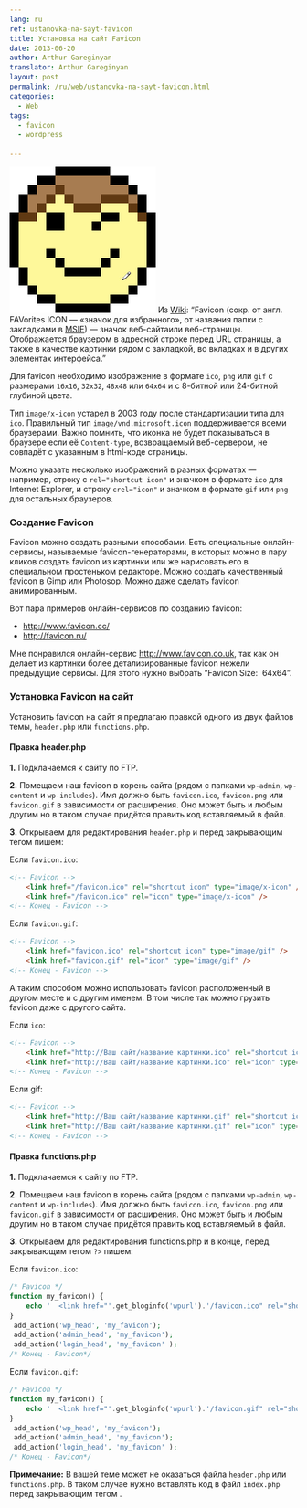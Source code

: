 ```yaml
---
lang: ru
ref: ustanovka-na-sayt-favicon
title: Установка на сайт Favicon
date: 2013-06-20
author: Arthur Gareginyan
translator: Arthur Gareginyan
layout: post
permalink: /ru/web/ustanovka-na-sayt-favicon.html
categories:
  - Web
tags:
  - favicon
  - wordpress

---
```


![thumb](/images/thumbnail/favicon.jpg)
Из <a href="http://ru.wikipedia.org/wiki/Favicon">Wiki</a>:
“Favicon (сокр. от англ. FAVorites ICON — «значок для избранного», от названия папки с закладками в <a href="http://ru.wikipedia.org/wiki/Internet_Explorer">MSIE</a>) — значок веб-сайтаили веб-страницы. Отображается браузером в адресной строке перед URL страницы, а также в качестве картинки рядом с закладкой, во вкладках и в других элементах интерфейса.”


Для favicon необходимо изображение в формате `ico`, `png` или `gif` с размерами `16x16`, `32x32`, `48x48` или `64x64` и с 8-битной или 24-битной глубиной цвета.

Тип `image/x-icon` устарел в 2003 году после стандартизации типа для `ico`. Правильный тип `image/vnd.microsoft.icon` поддерживается всеми браузерами. Важно помнить, что иконка не будет показываться в браузере если её `Content-type`, возвращаемый веб-сервером, не совпадёт с указанным в html-коде страницы.

Можно указать несколько изображений в разных форматах — например, строку с `rel="shortcut icon"` и значком в формате `ico` для Internet Explorer, и строку `сrel="icon"` и значком в формате `gif` или `png` для остальных браузеров.


### Создание Favicon

Favicon можно создать разными способами. Есть специальные онлайн-сервисы, называемые favicon-генераторами, в которых можно в пару кликов создать favicon из картинки или же нарисовать его в специальном простеньком редакторе. Можно создать качественный favicon в Gimp или Photosop. Можно даже сделать favicon анимированным.

Вот пара примеров онлайн-сервисов по созданию favicon:

* <a href="http://www.favicon.cc/">http://www.favicon.cc/</a>
* <a href="http://favicon.ru/">http://favicon.ru/</a>

Мне понравился онлайн-сервис <a href="http://www.favicon.co.uk/">http://www.favicon.co.uk</a>, так как он делает из картинки более детализированные favicon нежели предыдущие сервисы. Для этого нужно выбрать “Favicon Size:  64x64”.

	
### Установка Favicon на сайт

Установить favicon на сайт я предлагаю правкой одного из двух файлов темы, `header.php` или `functions.php`.


#### Правка header.php
	
**1.** Подклачаемся к сайту по FTP.
	
**2.** Помещаем наш favicon в корень сайта (рядом с папками `wp-admin`, `wp-content` и `wp-includes`). Имя должно быть `favicon.ico`, `favicon.png` или `favicon.gif` в зависимости от расширения. Оно может быть и любым другим но в таком случае придётся править код вставляемый в файл.

**3.** Открываем для редактирования `header.php` и перед закрывающим тегом пишем:

Если `favicon.ico`:

```html
<!-- Favicon -->
	<link href="/favicon.ico" rel="shortcut icon" type="image/x-icon" />
	<link href="/favicon.ico" rel="icon" type="image/x-icon" />
<!-- Конец - Favicon -->
```

Если `favicon.gif`:

```html
<!-- Favicon -->
	<link href="favicon.ico" rel="shortcut icon" type="image/gif" /> 
	<link href="favicon.gif" rel="icon" type="image/gif" />
<!-- Конец - Favicon -->
```

А таким способом можно использовать favicon расположенный в другом месте и с другим именем. В том числе так можно грузить favicon даже с другого сайта.

Если `ico`:

```html
<!-- Favicon -->
	<link href="http://Ваш сайт/название картинки.ico" rel="shortcut icon" />
	<link href="http://Ваш сайт/название картинки.ico" rel="icon" type="image/x-icon" />
<!-- Конец - Favicon -->
```

Если gif:

```html
<!-- Favicon -->
	<link href="http://Ваш сайт/название картинки.gif" rel="shortcut icon" />
	<link href="http://Ваш сайт/название картинки.gif" rel="icon" type="image/gif" />
<!-- Конец - Favicon -->
```

#### Правка functions.php

**1.** Подклачаемся к сайту по FTP.

**2.** Помещаем наш favicon в корень сайта (рядом с папками `wp-admin`, `wp-content` и `wp-includes`). Имя должно быть `favicon.ico`, `favicon.png` или `favicon.gif` в зависимости от расширения. Оно может быть и любым другим но в таком случае придётся править код вставляемый в файл.

**3.** Открываем для редактирования functions.php и в конце, перед закрывающим тегом `?>` пишем:

Если `favicon.ico`:

```php
/* Favicon */
function my_favicon() {
	echo '	<link href="'.get_bloginfo('wpurl').'/favicon.ico" rel="shortcut Icon" type="image/x-icon" />';
}
 add_action('wp_head', 'my_favicon');
 add_action('admin_head', 'my_favicon');
 add_action('login_head', 'my_favicon' );
/* Конец - Favicon*/
```

Если `favicon.gif`:

```php
/* Favicon */
function my_favicon() {
	echo '	<link href="'.get_bloginfo('wpurl').'/favicon.gif" rel="shortcut Icon" type="image/gif" />';
}
 add_action('wp_head', 'my_favicon');
 add_action('admin_head', 'my_favicon');
 add_action('login_head', 'my_favicon' );
/* Конец - Favicon*/
```

**Примечание:** В вашей теме может не оказаться файла `header.php` или `functions.php`. В таком случае нужно вставлять код в файл `index.php` перед закрывающим тегом .
